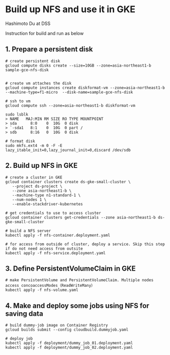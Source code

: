 # Build up NFS and use it in GKE
Hashimoto Du at DSS

Instruction for build and run as below


## 1. Prepare a persistent disk

```
# create persistent disk
gcloud compute disks create --size=10GB --zone=asia-northeast1-b sample-gce-nfs-disk


# create vm attaches the disk
gcloud compute instances create diskformat-vm --zone=asia-northeast1-b --machine-type=f1-micro  --disk-name=sample-gce-nfs-disk

# ssh to vm
gcloud compute ssh --zone=asia-northeast1-b diskformat-vm

sudo lsblk
> NAME   MAJ:MIN RM SIZE RO TYPE MOUNTPOINT
> sda      8:0    0  10G  0 disk 
> `-sda1   8:1    0  10G  0 part /
> sdb      8:16   0  10G  0 disk 

# format disk
sudo mkfs.ext4 -m 0 -F -E lazy_itable_init=0,lazy_journal_init=0,discard /dev/sdb
```

## 2. Build up NFS in GKE
 ```
# create a cluster in GKE
gcloud container clusters create ds-gke-small-cluster \
	--project ds-project \
	--zone asia-northeast1-b \
	--machine-type n1-standard-1 \
	--num-nodes 1 \
	--enable-stackdriver-kubernetes

# get credentials to use to access cluster
gcloud container clusters get-credentials --zone asia-northeast1-b ds-gke-small-cluster
```

```
# build a NFS server
kubectl apply -f nfs-container.deployment.yaml

# for access from outside of cluster, deploy a service. Skip this step if do not need access from outsite
kubectl apply -f nfs-service.deployment.yaml
```

## 3. Define PersistentVolumeClaim in GKE
```
# make PersistentVolume and PersistentVolumeClaim. Multiple nodes access concoaccessModes（ReadWriteMany）
kubectl apply -f nfs-volume.yaml
```

## 4. Make and deploy some jobs using NFS for saving data
```
# build dummy-job image on Container Registry
gcloud builds submit --config cloudbuild.dummyjob.yaml

# deploy job
kubectl apply -f deployment/dummy_job_01.deployment.yaml
kubectl apply -f deployment/dummy_job_02.deployment.yaml
```